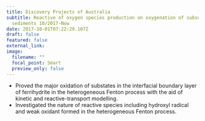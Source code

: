 ```yaml
---
title: Discovery Projects of Australia
subtitle: Reactive of oxygen species production on oxygenation of subsurface
  sediments 10/2017-Now
date: 2017-10-01T07:22:29.107Z
draft: false
featured: false
external_link:
image:
  filename: ""
  focal_point: Smart
  preview_only: false
---
```

- Proved the major oxidation of substates in the interfacial boundary layer of ferrihydrite in the heterogeneous Fenton process with the aid of kinetic and reactive-transport modelling.
- Investigated the nature of reactive species including hydroxyl radical and weak oxidant formed in the heterogeneous Fenton process.